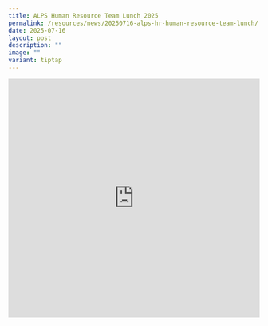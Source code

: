 ```yaml
---
title: ALPS Human Resource Team Lunch 2025
permalink: /resources/news/20250716-alps-hr-human-resource-team-lunch/
date: 2025-07-16
layout: post
description: ""
image: ""
variant: tiptap
---
```

<div class="iframe-wrapper">
<iframe style="border:none;overflow:hidden" height="480" width="100%" allowfullscreen="true" frameborder="0" src="https://www.facebook.com/plugins/post.php?href=https%3A%2F%2Fwww.facebook.com%2Falpshealthcaresupplychain%2Fposts%2Fpfbid026Y2Ljoj7D6V75YVuBKwcvWqorjWzBGAaobktqmWNbgBAMjdMrmnVYoqNnkYdu5Lsl&amp;show_text=true&amp;width=500"></iframe>
</div>
<p></p>